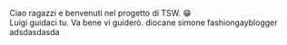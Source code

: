 Ciao ragazzi e benvenuti nel progetto di TSW.
😁<br>
Luigi guidaci tu.
Va bene vi guiderò.
diocane
simone fashiongayblogger
adsdasdasda

